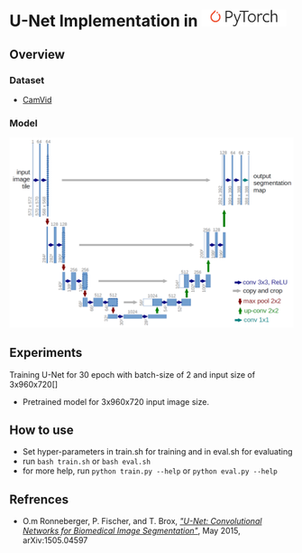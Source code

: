 # U-Net Implementation in <img src="./images/Pytorch_logo.png" alt="Kitten" title="A cute kitten" width="150" height="30" />
## Overview

### Dataset

* [CamVid](http://mi.eng.cam.ac.uk/research/projects/VideoRec/CamVid/)
### Model

![alt text](./images/unet_arch.png "Unet Architecture")

## Experiments
Training U-Net for 30 epoch with batch-size of 2 and input size of 3x960x720[]

* Pretrained model for 3x960x720 input image size.

## How to use
* Set hyper-parameters in train.sh for training and in eval.sh for evaluating
* run `bash train.sh` or `bash eval.sh`
* for more help, run `python train.py --help` or `python eval.py --help`

## Refrences

* O.m Ronneberger, P. Fischer, and T. Brox, [*"U-Net: Convolutional Networks for Biomedical Image Segmentation"*](https://arxiv.org/abs/1505.04597), May 2015, arXiv:1505.04597